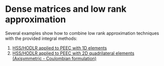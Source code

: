 # Dense matrices and low rank approximation

Several examples show how to combine low rank approximation techniques with the provided integral methods:

1. [HSS/HODLR applied to PEEC with 1D elements](../src/peec1D/lowrank)
2. [HSS/HODLR applied to PEEC with 2D quadrilateral elements (Axisymmetric - Coulombian formulation)](../src/AxialCoulombian)

